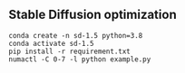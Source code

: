 ## Stable Diffusion optimization
```shell
conda create -n sd-1.5 python=3.8
conda activate sd-1.5
pip install -r requirement.txt
numactl -C 0-7 -l python example.py
```